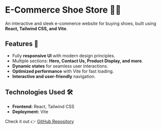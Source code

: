 # E-Commerce Shoe Store 🏬👟  

An interactive and sleek e-commerce website for buying shoes, built using **React, Tailwind CSS, and Vite**.  

## Features 🚀  
- Fully **responsive UI** with modern design principles.  
- Multiple sections: **Hero, Contact Us, Product Display, and more**.  
- **Dynamic states** for seamless user interactions.  
- **Optimized performance** with Vite for fast loading.  
- **Interactive and user-friendly** navigation.  

## Technologies Used 🛠  
- **Frontend:** React, Tailwind CSS  
- **Deployment:** Vite  

Check it out 👉 [GitHub Repository](https://github.com/VedantGadge)  
